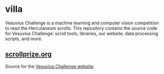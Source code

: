 # villa

Vesuvius Challenge is a machine learning and computer vision competition to read the Herculaneum scrolls.
This repository contains the source code for Vesuvius Challenge: scroll tools, libraries, our website, data processing scripts, and more.

## [scrollprize.org](scrollprize.org/)
Source for the [Vesuvius Challenge website](https://scrollprize.org).
